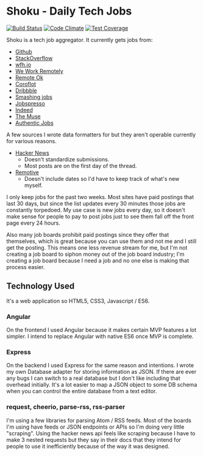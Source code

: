# Shoku - Daily Tech Jobs

[![Build Status](https://travis-ci.org/sean-xd/Shoku.svg?branch=master)](https://travis-ci.org/sean-xd/Shoku)
[![Code Climate](https://codeclimate.com/github/sean-xd/Shoku/badges/gpa.svg)](https://codeclimate.com/github/sean-xd/Shoku)
[![Test Coverage](https://codeclimate.com/github/sean-xd/Shoku/badges/coverage.svg)](https://codeclimate.com/github/sean-xd/Shoku/coverage)

Shoku is a tech job aggregator. It currently gets jobs from:

* [Github](https://jobs.github.com/)
* [StackOverflow](https://stackoverflow.com/jobs)
* [wfh.io](https://www.wfh.io/)
* [We Work Remotely](https://weworkremotely.com/)
* [Remote Ok](https://remoteok.io/)
* [Coroflot](http://www.coroflot.com/)
* [Dribbble](https://dribbble.com/jobs)
* [Smashing jobs](http://jobs.smashingmagazine.com/)
* [Jobspresso](https://jobspresso.co/)
* [Indeed](http://www.indeed.com/)
* [The Muse](https://www.themuse.com/)
* [Authentic Jobs](https://authenticjobs.com/)

A few sources I wrote data formatters for but they aren't operable currently for various reasons.

* [Hacker News](https://github.com/HackerNews/API)
  * Doesn't standardize submissions.
  * Most posts are on the first day of the thread.
* [Remotive](http://jobs.remotive.io/)
  * Doesn't include dates so I'd have to keep track of what's new myself.

I only keep jobs for the past two weeks. Most sites have paid postings that last 30 days, but since the list updates every 30 minutes those jobs are constantly torpedoed. My use case is new jobs every day, so it doesn't make sense for people to pay to post jobs just to see them fall off the front page every 24 hours.

Also many job boards prohibit paid postings since they offer that themselves, which is great because you can use them and not me and I still get the posting. This means one less revenue stream for me, but I'm not creating a job board to siphon money out of the job board industry; I'm creating a job board because I need a job and no one else is making that process easier.

## Technology Used

It's a web application so HTML5, CSS3, Javascript / ES6.

### Angular

On the frontend I used Angular because it makes certain MVP features a lot simpler. I intend to replace Angular with native ES6 once MVP is complete.

### Express

On the backend I used Express for the same reason and intentions. I wrote my own Database adapter for storing information as JSON. If there are ever any bugs I can switch to a real database but I don't like including that overhead initially. It's a lot easier to map a JSON object to some DB schema when you can control the entire database from a text editor.

### request, cheerio, parse-rss, rss-parser

I'm using a few libraries for parsing Atom / RSS feeds. Most of the boards I'm using have feeds or JSON endpoints or APIs so I'm doing very little "scraping". Using the hacker news api feels like scraping because I have to make 3 nested requests but they say in their docs that they intend for people to use it inefficiently because of the way it was designed.
